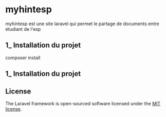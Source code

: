 <h1>myhintesp</h1>
<a></a>

<p> myhintesp est une site laravel qui permet le partage de documents entre étudiant de l'esp </p>

<h2>1_ Installation du projet</h2>
<p>composer install</p>

<h2>1_ Installation du projet</h2>


## License

The Laravel framework is open-sourced software licensed under the [MIT license](https://opensource.org/licenses/MIT).
